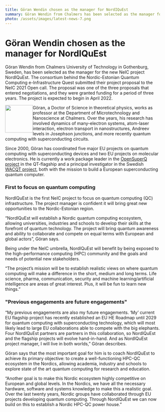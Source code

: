 ```yaml
---
title: Göran Wendin chosen as the manager for NordIQuEst
summary: Göran Wendin from Chalmers has been selected as the manager for the new NordIQuEst project. NordIQuEst is the first NeIC project to focus on quantum computing infrastructure. The project manager is confident it will bring great new opportunities to the Nordic-Estonian region. The project is expected to begin in April 2022.
photo: /assets/images/latest-news-7.png
---
```


Göran Wendin chosen as the manager for NordIQuEst
===========================

Göran Wendin from Chalmers University of Technology in Gothenburg, Sweden, has been selected as the manager for the new NeIC project NordIQuEst. The consortium behind the Nordic-Estonian Quantum Computing e-Infrastructure Quest submitted their project proposal to the NeIC 2021 Open call. The proposal was one of the three proposals that entered negotiations, and they were granted funding for a period of three years. The project is expected to begin in April 2022.

<img class="normal" src="{% include baseurl %}/assets/images/news/göran-wendin.png" height="90" style="float: left" margin="0px 5px"> 

Göran, a Doctor of Science in theoretical physics, works as professor at the Department of Microtechnology and Nanoscience at Chalmers. Over the years, his research has involved dynamics of many-electron systems, atom-laser interaction, electron transport in nanostructures, Andreev levels in Josephson junctions, and more recently quantum computing with superconducting circuits. 

Since 2000, Göran has coordinated five major EU projects on quantum computing with superconducting devices and two EU projects on molecular electronics. He is currently a work package leader in the [OpenSuperQ project](https://opensuperq.eu) in the QT-flagship and a principal investigator in the Swedish [WACQT project](https://www.chalmers.se/en/centres/wacqt/Pages/default.aspx), both with the mission to build a European superconducting quantum computer.

### First to focus on quantum computing

NordIQuEst is the first NeIC project to focus on quantum computing (QC) infrastructure. The project manager is confident it will bring great new opportunities to the Nordic-Estonian region.

“NordIQuEst will establish a Nordic quantum computing ecosystem, allowing universities, industries and schools to develop their skills at the forefront of quantum technology. The project will bring quantum awareness and ability to collaborate and compete on equal terms with European and global actors”, Göran says.

Being under the NeIC umbrella, NordIQuEst will benefit by being exposed to the high-performance computing (HPC) community and the goals and needs of potential new stakeholders. 

“The project’s mission will be to establish realistic views on where quantum computing will make a difference in the short, medium and long terms. Life science, pharma, communication, security and machine learning/artificial intelligence are areas of great interest. Plus, it will be fun to learn new things.”

### "Previous engagements are future engagements"

“My previous engagements are also my future engagements. ‘My’ current EU flagship project has recently established an EU HE Roadmap until 2029 for quantum computing with superconducting technology, which will most likely lead to large EU collaborations able to compete with the big elephants. Four NordIQuEst partners are partners in this collaboration, so NordIQuEst and the flagship projects will evolve hand-in-hand. And as NordIQuEst project manager, I will live in both worlds,” Göran describes.

Göran says that the most important goal for him is to coach NordIQuEst to achieve its primary objective: to create a well-functioning HPC-QC ecosystem in the Nordics, allowing academia, industry and schools to explore state of the art quantum computing for research and education.

“Another goal is to make this Nordic ecosystem highly competitive on European and global levels. In the Nordics, we have all the necessary hardware, software and systems knowledge to make this a realistic goal. Over the last twenty years, Nordic groups have collaborated through EU projects developing quantum computing. Through NordIQuEst we can now build on this to establish a Nordic HPC-QC power house.”